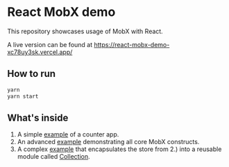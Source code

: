# React MobX demo

This repository showcases usage of MobX with React.

A live version can be found at https://react-mobx-demo-xc78uy3sk.vercel.app/

## How to run

```bash
yarn
yarn start
```

## What's inside

1. A simple [example](src/simple/Simple.store.js) of a counter app.
2. An advanced [example](src/advanced/Advanced.store.js) demonstrating all core MobX constructs.
3. A complex [example](src/complex/Complex.store.js) that encapsulates the store from 2.) into a reusable module called [Collection](src/complex/Collection/Collection.module.js).


